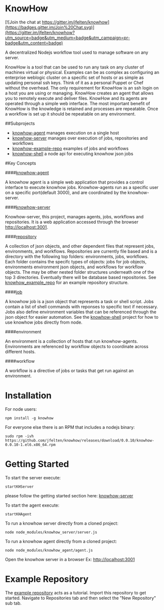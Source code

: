 KnowHow
=========

[![Join the chat at https://gitter.im/jfelten/knowhow](https://badges.gitter.im/Join%20Chat.svg)](https://gitter.im/jfelten/knowhow?utm_source=badge&utm_medium=badge&utm_campaign=pr-badge&utm_content=badge)

A decentralized Nodejs workflow tool used to manage software on any server.

KnowHow is a tool that can be used to run any task on any cluster of machines virtual or physical. Examples can be as complex as configuring an enterprise weblogic cluster on a specific set of hosts or as simple as updating personal ssh keys. Think of it as a personal Puppet or Chef without the overhead. The only requirement for KnowHow is an ssh login on a host you are using or managing. KnowHow creates an agent that allows you to remotely execute and deliver files. KnowHow and its agents are operated through a simple web interface. The most important benefit of KnowHow is the knowledge is retained and processes are repeatable. Once a workflow is set up it should be repeatable on any environment.

##Subprojects
* [knowhow-agent](https://github.com/jfelten/knowhow-agent) manages execution on a single host
* [knowhow-server](https://github.com/jfelten/knowhow-server) manages over execution of jobs, repositories and workflows
* [knowhow-example-repo](https://github.com/jfelten/knowhow_example_repo) examples of jobs and workflows 
* [knowhow-shell](https://github.com/jfelten/knowhow-shell) a node api for executing knowhow json jobs


#Key Concepts

####[knowhow-agent](https://github.com/jfelten/knowhow-agent)

A knowhow agent is a simple web application that provides a control interface to execute knowhow jobs.  Knowhow-agents run as a specific user on a specific port(default 3000), and are coordinated by the knowhow-server.

####[knowhow-server](https://github.com/jfelten/knowhow-server)

Knowhow-server, this project, manages agents, jobs, workflows and repositories.  It is a web application accessed through the browser [http://localhost:3001](http://localhost:3001).

####[repository](https://github.com/jfelten/knowhow_example_repo)

A collection of json objects, and other dependent files that represent jobs, environments, and workflows.  Repositories are currently file based and is a directory with the following top folders: environments, jobs, workflows.  Each folder contains the specifc types of objects: jobs for job objects, environments environment json objects, and workflows for workflow objects.  The may be other nested folder structures underneath one of the top 3 directories.  Eventually there will be database based repositories.  See [knowhow_example_repo](https://github.com/jfelten/knowhow_example_repo) for an example repository structure.

####[job](https://github.com/jfelten/knowhow-shell)

A knowhow job is a json object that represents a task or shell script.  Jobs contain a list of shell commands with reponses to specific text if necessary.  Jobs also define environment variables that can be referenced through the json object for easier automation.  See the [knowhow-shell](https://github.com/jfelten/knowhow-shell) project for how to use knowhow jobs directly from node.

####environment

An environment is a collection of hosts that run knowhow-agents.  Environments are referenced by workflow objects to coordinate across different hosts.

####workflow

A workflow is a directive of jobs or tasks that get run against an environment.

# Installation

For node users:

    npm install -g knowhow

For everyone else there is an RPM that includes a nodejs binary:

    sudo rpm -ivh https://github.com/jfelten/knowhow/releases/download/0.0.10/knowhow-0.0.10-1.el6.x86_64.rpm

# Getting Started

To start the server execute: 

    startKHServer 
    
please follow the getting started section here: [knowhow-server](https://github.com/jfelten/knowhow-server)

To start the agent execute: 

    startKHAgent

To run a knowhow server directly from a cloned project:

    node node_modules/knowhow_server/server.js
  
To run a knowhow agent directly from a cloned project:

    node node_modules/knowhow_agent/agent.js
    
Open the knowhow server in a browser Ex: [http://localhost:3001](http://localhost:3001)

# Example Repository

The [example repository](https://github.com/jfelten/knowhow_example_repo) acts as a tutorial.  Import this repository to get started.  Navigate to Repositories tab and then select the "New Repository" sub tab.

